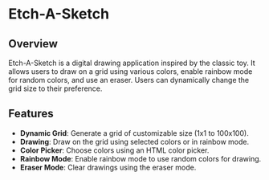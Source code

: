 # Etch-A-Sketch

## Overview

Etch-A-Sketch is a digital drawing application inspired by the classic toy. It allows users to draw on a grid using various colors, enable rainbow mode for random colors, and use an eraser. Users can dynamically change the grid size to their preference.

## Features

- **Dynamic Grid**: Generate a grid of customizable size (1x1 to 100x100).
- **Drawing**: Draw on the grid using selected colors or in rainbow mode.
- **Color Picker**: Choose colors using an HTML color picker.
- **Rainbow Mode**: Enable rainbow mode to use random colors for drawing.
- **Eraser Mode**: Clear drawings using the eraser mode.
